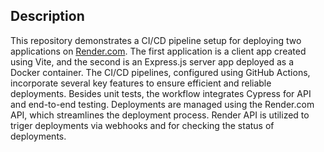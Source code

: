 ## Description

This repository demonstrates a CI/CD pipeline setup for deploying two applications on [Render.com](https://render.com/). The first application is a client app created using Vite, and the second is an Express.js server app deployed as a Docker container. The CI/CD pipelines, configured using GitHub Actions, incorporate several key features to ensure efficient and reliable deployments.
Besides unit tests, the workflow integrates Cypress for API and end-to-end testing. Deployments are managed using the Render.com API, which streamlines the deployment process. Render API is utilized to triger deployments via webhooks and for checking the status of deployments.


